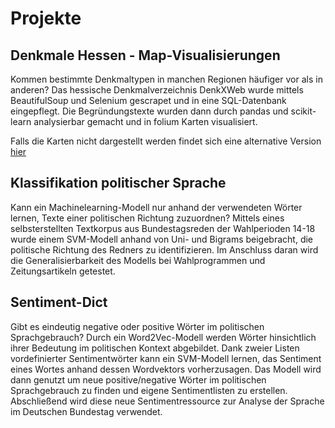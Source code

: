 # Projekte


## Denkmale Hessen - Map-Visualisierungen

Kommen bestimmte Denkmaltypen in manchen Regionen häufiger vor als in anderen? Das hessische Denkmalverzeichnis DenkXWeb wurde mittels BeautifulSoup und Selenium gescrapet und in eine SQL-Datenbank eingepflegt. Die Begründungstexte wurden dann durch pandas und scikit-learn analysierbar gemacht und in folium Karten visualisiert.

Falls die Karten nicht dargestellt werden findet sich eine alternative Version [hier](http://nbviewer.jupyter.org/github/tburst/Projekte/blob/master/Denkmale%20Hessen%20-%20Map-Visualisierung/DenkmaleHessen_RegionaleUnterschiede.ipynb)

## Klassifikation politischer Sprache

Kann ein Machinelearning-Modell nur anhand der verwendeten Wörter lernen, Texte einer politischen Richtung zuzuordnen? Mittels eines selbsterstellten Textkorpus aus Bundestagsreden der Wahlperioden 14-18 wurde einem SVM-Modell anhand von Uni- und Bigrams beigebracht, die politische Richtung des Redners zu identifizieren. Im Anschluss daran wird die Generalisierbarkeit des Modells bei Wahlprogrammen und Zeitungsartikeln getestet.

## Sentiment-Dict

Gibt es eindeutig negative oder positive Wörter im politischen Sprachgebrauch? Durch ein Word2Vec-Modell werden Wörter hinsichtlich ihrer Bedeutung im politischen Kontext abgebildet. Dank zweier Listen vordefinierter Sentimentwörter kann ein SVM-Modell lernen, das Sentiment eines Wortes anhand dessen Wordvektors vorherzusagen. Das Modell wird dann genutzt um neue positive/negative Wörter im politischen Sprachgebrauch zu finden und eigene Sentimentlisten zu erstellen. Abschließend wird diese neue Sentimentressource zur Analyse der Sprache im Deutschen Bundestag verwendet.

